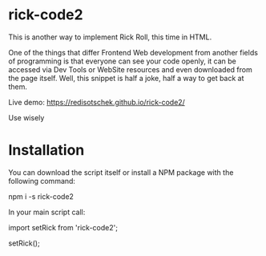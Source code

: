 # rick-code2
This is another way to implement Rick Roll, this time in HTML.

One of the things that differ Frontend Web development from another fields of programming is that everyone can see your code openly, it can be accessed via Dev Tools or WebSite resources and even downloaded from the page itself. Well, this snippet is half a joke, half a way to get back at them.

Live demo: https://redisotschek.github.io/rick-code2/

Use wisely

# Installation

You can download the script itself or install a NPM package with the following command:

npm i -s rick-code2

In your main script call:

import setRick from 'rick-code2';

setRick(<id-of-your-boot-element-for-Rick>);
